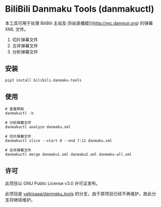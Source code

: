 # BiliBili Danmaku Tools (danmakuctl)

本工具可用于处理 BiliBili 主站及 [B站录播姬]](http://rec.danmuji.org) 的弹幕 XML 文件。
 1. 切片弹幕文件
 2. 合并弹幕文件
 3. 分析弹幕文件

## 安装

```bash
pip3 install bilibili-danmaku-tools
```

## 使用

```
# 查看帮助
danmakuctl -h

# 分析弹幕文件
danmakuctl analyze danmaku.xml

# 切片弹幕文件
danmakuctl slice --start 0 --end 7:12 danmaku.xml

# 合并弹幕文件
danmakuctl merge danmaku1.xml danmaku2.xml danmaku-all.xml
```

## 许可
此项目以 GNU Public License v3.0 许可证发布。

此项目是 [valkjsaaa/danmaku_tools](https://github.com/valkjsaaa/danmaku_tools) 的分支，由于原项目已经不再维护，故此分支将继续维护。
